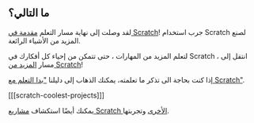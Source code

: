 ## ما التالي؟

لقد وصلت إلى نهاية مسار التعلم [مقدمة في Scratch](https://projects.raspberrypi.org/en/pathways/scratch-intro)! جرب استخدام Scratch لصنع المزيد من الأشياء الرائعة.

لتعلم المزيد من المهارات ، حتى تتمكن من إحياء كل أفكارك في Scratch ، انتقل إلى مسار [المزيد من Scratch](https://projects.raspberrypi.org/en/pathways/more-scratch)!

إذا كنت بحاجة الى تذكر ما تعلمته، يمكنك الذهاب إلى دليلنا ["بدا التعلم مع Scratch"](https://projects.raspberrypi.org/en/projects/getting-started-scratch).

[[[scratch-coolest-projects]]]

يمكنك أيضًا استكشاف [مشاريع Scratch الأخرى](https://projects.raspberrypi.org/en/projects?software%5B%5D=scratch&curriculum%5B%5D=%201) وتجربتها.

